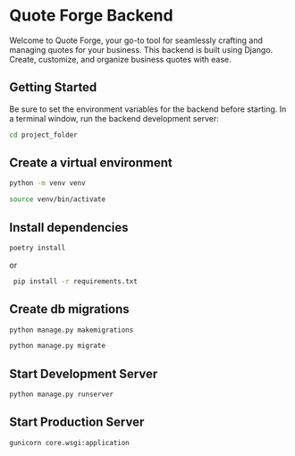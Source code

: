 # Quote Forge Backend

Welcome to Quote Forge, your go-to tool for seamlessly crafting and managing quotes for your business.
This backend is built using Django. Create, customize, and organize business quotes with ease.

## Getting Started

Be sure to set the environment variables for the backend before starting.
In a terminal window, run the backend development server:

```bash
cd project_folder
```

## Create a virtual environment

```bash
python -m venv venv
```

```bash
source venv/bin/activate
```

## Install dependencies

```bash
poetry install
```

or

```bash
 pip install -r requirements.txt
```

## Create db migrations

```bash
python manage.py makemigrations
```

```bash
python manage.py migrate
```

## Start Development Server

```bash
python manage.py runserver
```

## Start Production Server

```bash
gunicorn core.wsgi:application
```
